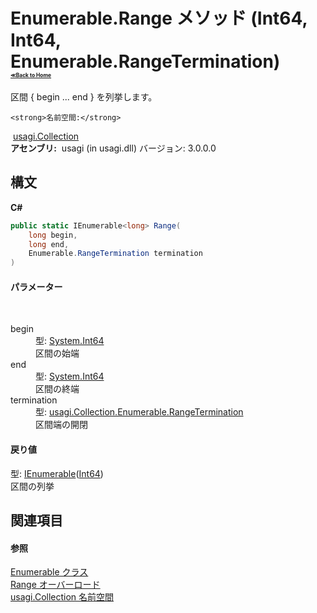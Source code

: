 # Enumerable.Range メソッド (Int64, Int64, Enumerable.RangeTermination)<div style="font-size:30%"><a href="https://github.com/usagi/usagi.cs/blob/master/docs/Home.md">≪Back to Home</a></div> 

区間 { begin ... end } を列挙します。


    <strong>名前空間:</strong>
&nbsp;<a href="N_usagi_Collection.md">usagi.Collection</a><br /><strong>アセンブリ:</strong>
&nbsp;usagi (in usagi.dll) バージョン: 3.0.0.0

## 構文

**C#**<br />
``` C#
public static IEnumerable<long> Range(
	long begin,
	long end,
	Enumerable.RangeTermination termination
)
```


#### パラメーター
&nbsp;<dl><dt>begin</dt><dd>型: <a href="http://msdn2.microsoft.com/ja-jp/library/6yy583ek" target="_blank">System.Int64</a><br />区間の始端</dd><dt>end</dt><dd>型: <a href="http://msdn2.microsoft.com/ja-jp/library/6yy583ek" target="_blank">System.Int64</a><br />区間の終端</dd><dt>termination</dt><dd>型: <a href="T_usagi_Collection_Enumerable_RangeTermination.md">usagi.Collection.Enumerable.RangeTermination</a><br />区間端の開閉</dd></dl>

#### 戻り値
型: <a href="http://msdn2.microsoft.com/ja-jp/library/9eekhta0" target="_blank">IEnumerable</a>(<a href="http://msdn2.microsoft.com/ja-jp/library/6yy583ek" target="_blank">Int64</a>)<br />区間の列挙

## 関連項目


#### 参照
<a href="T_usagi_Collection_Enumerable.md">Enumerable クラス</a><br /><a href="Overload_usagi_Collection_Enumerable_Range.md">Range オーバーロード</a><br /><a href="N_usagi_Collection.md">usagi.Collection 名前空間</a><br />